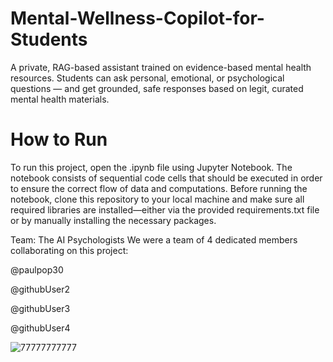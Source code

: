 # Mental-Wellness-Copilot-for-Students
A private, RAG-based assistant trained on evidence-based mental health resources. Students can ask personal, emotional, or psychological questions — and get grounded, safe responses based on legit,  curated mental health materials.

# How to Run
To run this project, open the .ipynb file using Jupyter Notebook. The notebook consists of sequential code cells that should be executed in order to ensure the correct flow of data and computations. Before running the notebook, clone this repository to your local machine and make sure all required libraries are installed—either via the provided requirements.txt file or by manually installing the necessary packages.

Team: The AI Psychologists
We were a team of 4 dedicated members collaborating on this project:

@paulpop30

@githubUser2

@githubUser3

@githubUser4

![77777777777](https://github.com/user-attachments/assets/f0c1dc4e-6e31-40b9-873f-82e97015e6d0)
